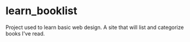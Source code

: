 # learn_booklist
Project used to learn basic web design.  A site that will list and categorize books I've read.
